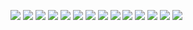 <img src="https://media.tenor.com/-GxBlj11m1IAAAAm/ray-toro-my-chemical-romance.webp"> <img src="https://media.tenor.com/lmURqbQJmoQAAAA1/ray-toro-gerard-way.webp"> <img src="https://media.tenor.com/2llOKUT5EmgAAAAM/mcr-my-chemical-romance.gif"> <img src="https://media.tenor.com/AWLDn49cD_wAAAAM/mcr-my-chemical-romance.gif"> <img src="https://media.tenor.com/tq7F-EOVEeQAAAAM/mcr-my.gif"> <img src="https://media.tenor.com/LFV2OzNRB3EAAAAM/my-chemical-romance-mcr.gif"> <img src="https://media.tenor.com/JNQlN0czuGMAAAAM/get-real-my-chemical-romance.gif"> <img src="https://media.tenor.com/vZ17-5T8nwsAAAAM/rayrard-wake-up.gif"> <img src="https://media.tenor.com/5lZiZ7sZIaUAAAAM/my-chemical-romance-mcr.gif"> <img src="https://media.tenor.com/JPMS3FM5aykAAAAM/mcr-my-chemical-romance.gif"> <img src="https://media.tenor.com/FSWz1P7jpGUAAAAM/gerard-way.gif"> <img src="https://media.tenor.com/SrIwxvjmaSEAAAAM/hesitant-alien-gerard-way.gif"> <img src="https://media.tenor.com/aTezhvJ1WXcAAAAM/gerard-way-make-up.gif"> <img src="https://media.tenor.com/EOxuGewTuvgAAAAM/brendon-urie.gif">
